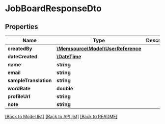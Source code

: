 # JobBoardResponseDto

## Properties
Name | Type | Description | Notes
------------ | ------------- | ------------- | -------------
**createdBy** | [**\Memsource\Model\UserReference**](UserReference.md) |  | [optional] 
**dateCreated** | [**\DateTime**](\DateTime.md) |  | [optional] 
**name** | **string** |  | [optional] 
**email** | **string** |  | [optional] 
**sampleTranslation** | **string** |  | [optional] 
**wordRate** | **double** |  | [optional] 
**profileUrl** | **string** |  | [optional] 
**note** | **string** |  | [optional] 

[[Back to Model list]](../README.md#documentation-for-models) [[Back to API list]](../README.md#documentation-for-api-endpoints) [[Back to README]](../README.md)


